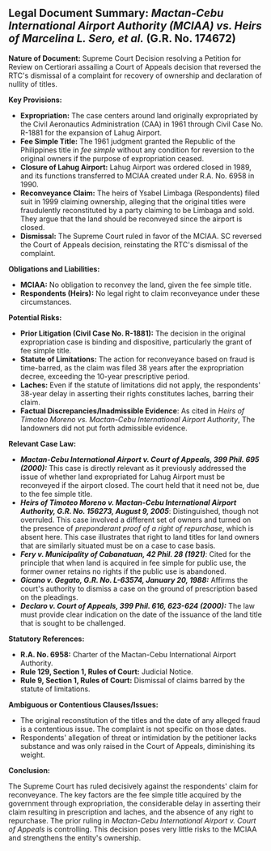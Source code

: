 ## Legal Document Summary: *Mactan-Cebu International Airport Authority (MCIAA) vs. Heirs of Marcelina L. Sero, et al.* (G.R. No. 174672)

**Nature of Document:**  Supreme Court Decision resolving a Petition for Review on Certiorari assailing a Court of Appeals decision that reversed the RTC's dismissal of a complaint for recovery of ownership and declaration of nullity of titles.

**Key Provisions:**

*   **Expropriation:** The case centers around land originally expropriated by the Civil Aeronautics Administration (CAA) in 1961 through Civil Case No. R-1881 for the expansion of Lahug Airport.
*   **Fee Simple Title:**  The 1961 judgment granted the Republic of the Philippines title in *fee simple* without any condition for reversion to the original owners if the purpose of expropriation ceased.
*   **Closure of Lahug Airport:** Lahug Airport was ordered closed in 1989, and its functions transferred to MCIAA created under R.A. No. 6958 in 1990.
*   **Reconveyance Claim:** The heirs of Ysabel Limbaga (Respondents) filed suit in 1999 claiming ownership, alleging that the original titles were fraudulently reconstituted by a party claiming to be Limbaga and sold. They argue that the land should be reconveyed since the airport is closed.
*  **Dismissal:** The Supreme Court ruled in favor of the MCIAA. SC reversed the Court of Appeals decision, reinstating the RTC's dismissal of the complaint.

**Obligations and Liabilities:**

*   **MCIAA:**  No obligation to reconvey the land, given the fee simple title.
*   **Respondents (Heirs):** No legal right to claim reconveyance under these circumstances.

**Potential Risks:**

*   **Prior Litigation (Civil Case No. R-1881):** The decision in the original expropriation case is binding and dispositive, particularly the grant of fee simple title.
*   **Statute of Limitations:** The action for reconveyance based on fraud is time-barred, as the claim was filed 38 years after the expropriation decree, exceeding the 10-year prescriptive period.
*   **Laches:** Even if the statute of limitations did not apply, the respondents' 38-year delay in asserting their rights constitutes laches, barring their claim.
*   **Factual Discrepancies/Inadmissible Evidence**: As cited in *Heirs of Timoteo Moreno vs. Mactan-Cebu International Airport Authority*, The landowners did not put forth admissible evidence.

**Relevant Case Law:**

*   ***Mactan-Cebu International Airport v. Court of Appeals, 399 Phil. 695 (2000):***  This case is directly relevant as it previously addressed the issue of whether land expropriated for Lahug Airport must be reconveyed if the airport closed. The court held that it need not be, due to the fee simple title.
*   ***Heirs of Timoteo Moreno v. Mactan-Cebu International Airport Authority, G.R. No. 156273, August 9, 2005***: Distinguished, though not overruled.  This case involved a different set of owners and turned on the presence of *preponderant proof of a right of repurchase*, which is absent here. This case illustrates that right to land titles for land owners that are similarly situated must be on a case to case basis.
*   ***Fery v. Municipality of Cabanatuan, 42 Phil. 28 (1921)***:  Cited for the principle that when land is acquired in fee simple for public use, the former owner retains no rights if the public use is abandoned.
*   ***Gicano v. Gegato, G.R. No. L-63574, January 20, 1988:***  Affirms the court's authority to dismiss a case on the ground of prescription based on the pleadings.
*   ***Declaro v. Court of Appeals, 399 Phil. 616, 623-624 (2000):*** The law must provide clear indication on the date of the issuance of the land title that is sought to be challenged.

**Statutory References:**

*   **R.A. No. 6958:** Charter of the Mactan-Cebu International Airport Authority.
*   **Rule 129, Section 1, Rules of Court:** Judicial Notice.
*   **Rule 9, Section 1, Rules of Court:** Dismissal of claims barred by the statute of limitations.

**Ambiguous or Contentious Clauses/Issues:**

*   The original reconstitution of the titles and the date of any alleged fraud is a contentious issue. The complaint is not specific on those dates.
*   Respondents' allegation of threat or intimidation by the petitioner lacks substance and was only raised in the Court of Appeals, diminishing its weight.

**Conclusion:**

The Supreme Court has ruled decisively against the respondents' claim for reconveyance. The key factors are the fee simple title acquired by the government through expropriation, the considerable delay in asserting their claim resulting in prescription and laches, and the absence of any right to repurchase. The prior ruling in *Mactan-Cebu International Airport v. Court of Appeals* is controlling. This decision poses very little risks to the MCIAA and strengthens the entity's ownership.
